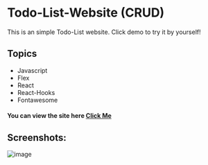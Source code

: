 # Todo-List-Website (CRUD)

This is an simple Todo-List website. Click demo to try it by yourself!


## Topics
* Javascript
* Flex
* React
* React-Hooks
* Fontawesome



####  You can view the site here <a href="https://mellow-dolphin-911266.netlify.app/" target="_blank" alt="demo link">Click Me </a>

## Screenshots:
![image](https://user-images.githubusercontent.com/72821281/208255503-9b2cb3c2-3dfe-4dda-aa2e-b2c9410e9486.png)





